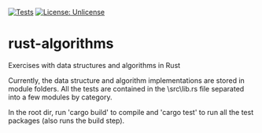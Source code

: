 [![Tests](https://github.com/catalin-i/rust-algorithms/actions/workflows/Tests/badge.svg)](https://github.com/catalin-i/rust-algorithms/actions/workflows/Tests) [![License: Unlicense](https://img.shields.io/badge/license-Unlicense-blue.svg)](http://unlicense.org/)

# rust-algorithms
Exercises with data structures and algorithms in Rust

Currently, the data structure and algorithm implementations are stored in module folders. All the tests are contained in the \src\lib.rs file separated into a few modules by category.

In the root dir, run 'cargo build' to compile and 'cargo test' to run all the test packages (also runs the build step).
